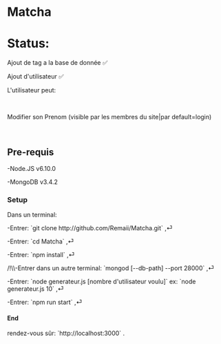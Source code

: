 <h1>Matcha</h1>
<h1>Status:</h1>
<p>Ajout de tag a la base de donnée ✅</p>
<p>Ajout d'utilisateur ✅</p>
<div>
<p>L'utilisateur peut:</p><br>
	<p>Modifier son Prenom (visible par les membres du site|par default=login)</p><br>
</div>
<h2>Pre-requis</h2>
<p> -Node.JS v6.10.0<br></p>
<p> -MongoDB v3.4.2<br></p>
<h3>Setup</h3>
Dans un terminal: <br>
<p> -Entrer: `git clone http://github.com/Remaii/Matcha.git` ,⏎<br></p>
<p> -Entrer: `cd Matcha` ,⏎<br></p>
<p> -Entrer: `npm install` ,⏎<br></p>
<p> /!\\-Entrer dans un autre terminal: `mongod [--db-path] --port 28000` ,⏎<br></p>
<p> -Entrer: `node generateur.js [nombre d'utilisateur voulu]` ex: `node generateur.js 10` ,⏎<br></p>
<p> -Entrer: `npm run start` ,⏎<br></p>
<h4>End</h4>
<p>rendez-vous sûr: `http://localhost:3000` .<br></p>